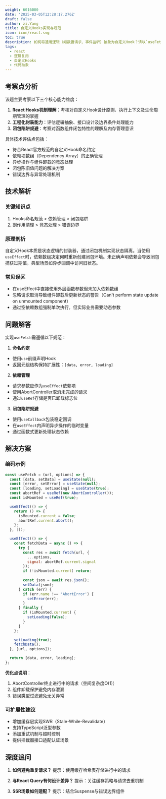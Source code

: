 ```yaml
---
weight: 6016000
date: '2025-03-05T12:28:17.276Z'
draft: false
author: zi.Yang
title: 自定义Hooks实现与规范
icon: icon/react.svg
toc: true
description: 如何将通用逻辑（如数据请求、事件监听）抽象为自定义Hook？请以`useFetch`为例说明开发规范（命名约定、依赖管理）及如何避免闭包陷阱？
tags:
  - react
  - 逻辑复用
  - 自定义Hooks
  - 代码抽象
---
```


## 考察点分析

该题主要考察以下三个核心能力维度：

1. **React Hooks机制理解**：考核对自定义Hook设计原则、执行上下文及生命周期管理的掌握
2. **工程化封装能力**：评估逻辑抽象、接口设计及边界条件处理能力
3. **闭包陷阱规避**：考察对函数组件闭包特性的理解及内存管理意识

具体技术评估点包括：

- 符合React官方规范的自定义Hook命名约定
- 依赖项数组（Dependency Array）的正确管理
- 异步操作与组件卸载的竞态处理
- 闭包陈旧值问题的解决方案
- 错误边界与异常处理机制

## 技术解析

### 关键知识点

1. Hooks命名规范 > 依赖管理 > 闭包陷阱
2. 副作用清理 > 竞态处理 > 错误边界

### 原理剖析

自定义Hook本质是状态逻辑的封装器，通过闭包机制实现状态隔离。当使用`useEffect`时，依赖数组决定何时重新创建闭包环境。未正确声明依赖会导致闭包捕获过期值，典型场景如异步回调中访问旧状态。

### 常见误区

- 在useEffect中直接使用外层函数参数但未加入依赖数组
- 忽略请求取消导致组件卸载后更新状态的警告（Can't perform state update on unmounted component）
- 通过空依赖数组强制单次执行，但实际业务需要动态参数

## 问题解答

实现`useFetch`需遵循以下规范：

1. **命名约定**

- 使用`use`前缀声明Hook
- 返回元组结构保持扩展性：`[data, error, loading]`

2. **依赖管理**

- 请求参数应作为`useEffect`依赖项
- 使用AbortController取消未完成的请求
- 通过`useRef`存储是否已卸载标志位

3. **闭包陷阱规避**

- 使用`useCallback`包装稳定回调
- 在`useEffect`内声明异步操作的临时变量
- 通过函数式更新处理状态依赖

## 解决方案

### 编码示例

```javascript
const useFetch = (url, options) => {
  const [data, setData] = useState(null);
  const [error, setError] = useState(null);
  const [loading, setLoading] = useState(true);
  const abortRef = useRef(new AbortController());
  const isMounted = useRef(true);

  useEffect(() => {
    return () => {
      isMounted.current = false;
      abortRef.current.abort();
    };
  }, []);

  useEffect(() => {
    const fetchData = async () => {
      try {
        const res = await fetch(url, {
          ...options,
          signal: abortRef.current.signal
        });
        if (!isMounted.current) return;
        
        const json = await res.json();
        setData(json);
      } catch (err) {
        if (err.name !== 'AbortError') {
          setError(err);
        }
      } finally {
        if (isMounted.current) {
          setLoading(false);
        }
      }
    };

    setLoading(true);
    fetchData();
  }, [url, options]);

  return [data, error, loading];
};
```

**优化点说明**：

1. AbortController终止进行中的请求（空间复杂度O(1)）
2. 组件卸载保护避免内存泄漏
3. 错误类型过滤避免无关异常

### 可扩展性建议

- 增加缓存层实现SWR（Stale-While-Revalidate）
- 支持TypeScript泛型参数
- 添加重试机制与超时控制
- 提供拦截器接口适配认证场景

## 深度追问

1. **如何避免重复请求？**
提示：使用缓存哈希表存储进行中的请求

2. **与React Query有何设计差异？**
提示：关注缓存策略与请求去重机制

3. **SSR场景如何适配？**
提示：结合Suspense与错误边界组件
